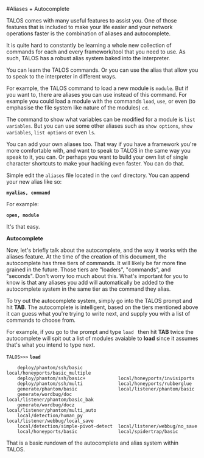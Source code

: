 #Aliases + Autocomplete

TALOS comes with many useful features to assist you.  One of those features that is included to make your life easier and your network operations faster is the combination of aliases and autocomplete.

It is quite hard to constantly be learning a whole new collection of commands for each and every framework/tool that you need to use.  As such, TALOS has a robust alias system baked into the interpreter.  

You can learn the TALOS commands.  Or you can use the alias that allow you to speak to the interpreter in different ways.  

For example, the TALOS command to load a new module is `module`.  But if you want to, there are aliases you can use instead of this command.  For example you could load a module with the commands `load`, `use`, or even (to emphasise the file system like nature of the modules) `cd`.  

The command to show what variables can be modified for a module is `list variables`.  But you can use some other aliases such as `show options`, `show variables`, `list options` or even `ls`.  

You can add your own aliases too.  That way if you have a framework you're more comfortable with, and want to speak to TALOS in the same way you speak to it, you can.  Or perhaps you want to build your own list of single character shortcuts to make your hacking even faster.  You can do that.

Simple edit the `aliases` file located in the `conf` directory.  You can append your new alias like so: 
		
**`myalias, command`**

For example:

**`open, module`**

It's that easy.

**Autocomplete**

Now, let's briefly talk about the autocomplete, and the way it works with the aliases feature.  At the time of the creation of this document, the autocomplete has three tiers of commands.  It will likely be far more fine grained in the future.  Those tiers are "loaders", "commands", and "seconds".  Don't worry too much about this.  What's important for you to know is that any aliases you add will automatically be added to the autocomplete system in the same tier as the command they alias.  

To try out the autocomplete system, simply go into the TALOS prompt and hit **TAB**.  The autocomplete is intelligent, based on the tiers mentioned above it can guess what you're trying to write next, and supply you with a list of commands to choose from.  

For example, if you go to the prompt and type `load ` then hit **TAB** twice the autocomplete will spit out a list of modules avaiable to **load** since it assumes that's what you intend to type next.  

`TALOS>>>` **`load `**

		deploy/phantom/ssh/basic             local/honeyports/basic_multiple
		deploy/phantom/ssh/basic+            local/honeyports/invisiports
		deploy/phantom/ssh/multi             local/honeyports/rubberglue
		generate/phantom/basic               local/listener/phantom/basic
		generate/wordbug/doc                 local/listener/phantom/basic_bak
		generate/wordbug/docz                local/listener/phantom/multi_auto
		local/detection/human_py             local/listener/webbug/local_save
		local/detection/simple-pivot-detect  local/listener/webbug/no_save
		local/honeyports/basic               local/spidertrap/basic

That is a basic rundown of the autocomplete and alias system within TALOS.
